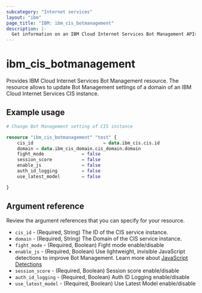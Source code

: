 ```yaml
---
subcategory: "Internet services"
layout: "ibm"
page_title: "IBM: ibm_cis_botmanagement"
description: |-
  Get information on an IBM Cloud Internet Services Bot Management APIs.
---
```


# ibm_cis_botmanagement

 Provides IBM Cloud Internet Services Bot Management resource. The resource allows to update Bot Management settings of a domain of an IBM Cloud Internet Services CIS instance.

## Example usage
```terraform
# Change Bot Management setting of CIS instance

resource "ibm_cis_botmanagement" "test" {
    cis_id                          = data.ibm_cis.cis.id
    domain = data.ibm_cis_domain.cis_domain.domain
    fight_mode				= false
    session_score			= false
    enable_js				= false
    auth_id_logging			= false
    use_latest_model 		= false

}
```

## Argument reference
Review the argument references that you can specify for your resource. 

- `cis_id` - (Required, String) The ID of the CIS service instance.
- `domain` - (Required, String) The Domain of the CIS service instance.
- `fight_mode` - (Required, Boolean) Fight mode enable/disable
- `enable_js` - (Required, Boolean) Use lightweight, invisible JavaScript detections to improve Bot Management. Learn more about [JavaScript Detections](https://developers.cloudflare.com/bots/reference/javascript-detections/)
- `session_score` - (Required, Boolean) Session score enable/disable
- `auth_id_logging` - (Required, Boolean) Auth ID Logging enable/disable
- `use_latest_model` - (Required, Boolean) Use Latest Model enable/disable



